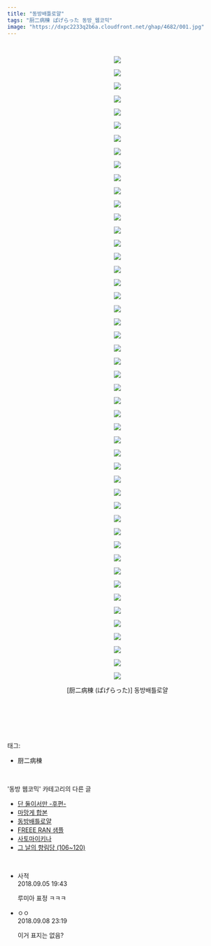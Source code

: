 ```yaml
---
title: "동방배틀로얄"
tags: "厨二病棟 ぱげらった 동방_웹코믹"
image: "https://dxpc2233q2b6a.cloudfront.net/ghap/4682/001.jpg"
---
```

<div class="article">
<p style="text-align: center; clear: none; float: none;"></p>
<p style="text-align: center; clear: none; float: none;"></p>
<p style="text-align: center; clear: none; float: none;"></p>
<p style="text-align: center; clear: none; float: none;"></p>
<p style="text-align: center; clear: none; float: none;"></p>
<p style="text-align: center; clear: none; float: none;"></p>
<p style="text-align: center; clear: none; float: none;"></p>
<p style="text-align: center; clear: none; float: none;"></p>
<p style="text-align: center; clear: none; float: none;"></p>
<p style="text-align: center; clear: none; float: none;"></p>
<p style="text-align: center; clear: none; float: none;"></p>
<p style="text-align: center; clear: none; float: none;"></p>
<p style="text-align: center; clear: none; float: none;"></p>
<p style="text-align: center; clear: none; float: none;"></p>
<p style="text-align: center; clear: none; float: none;"></p>
<p style="text-align: center; clear: none; float: none;"></p>
<p style="text-align: center; clear: none; float: none;"></p>
<p style="text-align: center; clear: none; float: none;"></p>
<p style="text-align: center; clear: none; float: none;"></p>
<p style="text-align: center; clear: none; float: none;"></p>
<p style="text-align: center; clear: none; float: none;"></p>
<p style="text-align: center; clear: none; float: none;"></p>
<p style="text-align: center; clear: none; float: none;"></p>
<p style="text-align: center; clear: none; float: none;"></p>
<p style="text-align: center; clear: none; float: none;"></p>
<p style="text-align: center; clear: none; float: none;"></p>
<p style="text-align: center; clear: none; float: none;"></p>
<p style="text-align: center; clear: none; float: none;"></p>
<p style="text-align: center; clear: none; float: none;"></p>
<p style="text-align: center; clear: none; float: none;"></p>
<p style="text-align: center; clear: none; float: none;"></p>
<p style="text-align: center; clear: none; float: none;"></p>
<p style="text-align: center; clear: none; float: none;"></p>
<p style="text-align: center; clear: none; float: none;"></p>
<p style="text-align: center; clear: none; float: none;"></p>
<p style="text-align: center; clear: none; float: none;"></p>
<p style="text-align: center; clear: none; float: none;"></p>
<p style="text-align: center; clear: none; float: none;"></p>
<p style="text-align: center; clear: none; float: none;"></p>
<p style="text-align: center; clear: none; float: none;"></p>
<p style="text-align: center; clear: none; float: none;"></p>
<p style="text-align: center; clear: none; float: none;"></p>
<p style="text-align: center; clear: none; float: none;"></p>
<p style="text-align: center; clear: none; float: none;"></p>
<p style="text-align: center; clear: none; float: none;"></p>
<p style="text-align: center; clear: none; float: none;"></p>
<p style="text-align: center; clear: none; float: none;"></p>
<p style="text-align: center; clear: none; float: none;"></p>
<p style="text-align: center; clear: none; float: none;"></p>
<p style="text-align: center; clear: none; float: none;"></p>
<p style="text-align: center; clear: none; float: none;"></p>
<p style="text-align: center; clear: none; float: none;"><br/></p>
<p style="text-align: center; clear: none; float: none;"><img src="{{ site.imgserver3 }}/ghap/4682/001.jpg"/></p>
<p style="text-align: center; clear: none; float: none;"><img src="{{ site.imgserver3 }}/ghap/4682/002.jpg"/></p>
<p style="text-align: center; clear: none; float: none;"><img src="{{ site.imgserver3 }}/ghap/4682/003.jpg"/></p>
<p style="text-align: center; clear: none; float: none;"><img src="{{ site.imgserver3 }}/ghap/4682/004.jpg"/></p>
<p style="text-align: center; clear: none; float: none;"><img src="{{ site.imgserver3 }}/ghap/4682/005.jpg"/></p>
<p style="text-align: center; clear: none; float: none;"><img src="{{ site.imgserver3 }}/ghap/4682/006.jpg"/></p>
<p style="text-align: center; clear: none; float: none;"><img src="{{ site.imgserver3 }}/ghap/4682/007.jpg"/></p>
<p style="text-align: center; clear: none; float: none;"><img src="{{ site.imgserver3 }}/ghap/4682/008.jpg"/></p>
<p style="text-align: center; clear: none; float: none;"><img src="{{ site.imgserver3 }}/ghap/4682/009.jpg"/></p>
<p style="text-align: center; clear: none; float: none;"><img src="{{ site.imgserver3 }}/ghap/4682/010.jpg"/></p>
<p style="text-align: center; clear: none; float: none;"><img src="{{ site.imgserver3 }}/ghap/4682/011.jpg"/></p>
<p style="text-align: center; clear: none; float: none;"><img src="{{ site.imgserver3 }}/ghap/4682/012.jpg"/></p>
<p style="text-align: center; clear: none; float: none;"><img src="{{ site.imgserver3 }}/ghap/4682/013.jpg"/></p>
<p style="text-align: center; clear: none; float: none;"><img src="{{ site.imgserver3 }}/ghap/4682/014.jpg"/></p>
<p style="text-align: center; clear: none; float: none;"><img src="{{ site.imgserver3 }}/ghap/4682/015.jpg"/></p>
<p style="text-align: center; clear: none; float: none;"><img src="{{ site.imgserver3 }}/ghap/4682/016.jpg"/></p>
<p style="text-align: center; clear: none; float: none;"><img src="{{ site.imgserver3 }}/ghap/4682/017.jpg"/></p>
<p style="text-align: center; clear: none; float: none;"><img src="{{ site.imgserver3 }}/ghap/4682/018.jpg"/></p>
<p style="text-align: center; clear: none; float: none;"><img src="{{ site.imgserver3 }}/ghap/4682/019.jpg"/></p>
<p style="text-align: center; clear: none; float: none;"><img src="{{ site.imgserver3 }}/ghap/4682/020.jpg"/></p>
<p style="text-align: center; clear: none; float: none;"><img src="{{ site.imgserver3 }}/ghap/4682/021.jpg"/></p>
<p style="text-align: center; clear: none; float: none;"><img src="{{ site.imgserver3 }}/ghap/4682/022.jpg"/></p>
<p style="text-align: center; clear: none; float: none;"><img src="{{ site.imgserver3 }}/ghap/4682/023.jpg"/></p>
<p style="text-align: center; clear: none; float: none;"><img src="{{ site.imgserver3 }}/ghap/4682/024.jpg"/></p>
<p style="text-align: center; clear: none; float: none;"><img src="{{ site.imgserver3 }}/ghap/4682/025.jpg"/></p>
<p style="text-align: center; clear: none; float: none;"><img src="{{ site.imgserver3 }}/ghap/4682/026.jpg"/></p>
<p style="text-align: center; clear: none; float: none;"><img src="{{ site.imgserver3 }}/ghap/4682/027.jpg"/></p>
<p style="text-align: center; clear: none; float: none;"><img src="{{ site.imgserver3 }}/ghap/4682/028.jpg"/></p>
<p style="text-align: center; clear: none; float: none;"><img src="{{ site.imgserver3 }}/ghap/4682/029.jpg"/></p>
<p style="text-align: center; clear: none; float: none;"><img src="{{ site.imgserver3 }}/ghap/4682/030.jpg"/></p>
<p style="text-align: center; clear: none; float: none;"><img src="{{ site.imgserver3 }}/ghap/4682/031.jpg"/></p>
<p style="text-align: center; clear: none; float: none;"><img src="{{ site.imgserver3 }}/ghap/4682/032.jpg"/></p>
<p style="text-align: center; clear: none; float: none;"><img src="{{ site.imgserver3 }}/ghap/4682/033.jpg"/></p>
<p style="text-align: center; clear: none; float: none;"><img src="{{ site.imgserver3 }}/ghap/4682/034.jpg"/></p>
<p style="text-align: center; clear: none; float: none;"><img src="{{ site.imgserver3 }}/ghap/4682/035.jpg"/></p>
<p style="text-align: center; clear: none; float: none;"><img src="{{ site.imgserver3 }}/ghap/4682/036.jpg"/></p>
<p style="text-align: center; clear: none; float: none;"><img src="{{ site.imgserver3 }}/ghap/4682/037.jpg"/></p>
<p style="text-align: center; clear: none; float: none;"><img src="{{ site.imgserver3 }}/ghap/4682/038.jpg"/></p>
<p style="text-align: center; clear: none; float: none;"><img src="{{ site.imgserver3 }}/ghap/4682/039.jpg"/></p>
<p style="text-align: center; clear: none; float: none;"><img src="{{ site.imgserver3 }}/ghap/4682/040.jpg"/></p>
<p style="text-align: center; clear: none; float: none;"><img src="{{ site.imgserver3 }}/ghap/4682/041.jpg"/></p>
<p style="text-align: center; clear: none; float: none;"><img src="{{ site.imgserver3 }}/ghap/4682/042.jpg"/></p>
<p style="text-align: center; clear: none; float: none;"><img src="{{ site.imgserver3 }}/ghap/4682/043.jpg"/></p>
<p style="text-align: center; clear: none; float: none;"><img src="{{ site.imgserver3 }}/ghap/4682/044.jpg"/></p>
<p style="text-align: center; clear: none; float: none;"><img src="{{ site.imgserver3 }}/ghap/4682/045.jpg"/></p>
<p style="text-align: center; clear: none; float: none;"><img src="{{ site.imgserver3 }}/ghap/4682/046.jpg"/></p>
<p style="text-align: center; clear: none; float: none;"><img src="{{ site.imgserver3 }}/ghap/4682/047.jpg"/></p>
<p style="text-align: center; clear: none; float: none;"><img src="{{ site.imgserver3 }}/ghap/4682/048.jpg"/></p>
<p style="text-align: center; clear: none; float: none;">[厨二病棟 (ぱげらった)] 동방배틀로얄</p>
<p style="text-align: center; clear: none; float: none;"><br/></p>
<p><br/></p>
</div><br/>
<div class="tagTrail">
<p>태그: </p>
<ul>
<li>厨二病棟</li>
</ul>
</div><br/>
<div class="another">
<p>'동방 웹코믹' 카테고리의 다른 글</p>
<ul>
<li><a href="/ghap_4690">단 둘이서만 -후편-</a></li>
<li><a href="/ghap_4689">마망게 합본</a></li>
<li><a href="/ghap_4682">동방배틀로얄</a></li>
<li><a href="/ghap_4678">FREEE RAN 샘플</a></li>
<li><a href="/ghap_4677">사토마이키나</a></li>
<li><a href="/ghap_4658">그 날의 향림당 (106~120)</a></li>
</ul>
</div><br/>
<div class="cb_module cb_fluid">
<div class="cb_wrt cb_profile">
<div class="comment">
<ul>
<li class="cb_thumb_off" id="comment15326695">
<div class="cb_comment_area">
<div class="cb_info_area">
<div class="cb_section">
<span class="cb_nick_name">사적</span>
</div>
<div class="cb_section">
<span class="cb_date">2018.09.05 19:43 </span>
</div>
</div>
<div class="cb_dsc_comment">
<p class="cb_dsc">
											루미아 표정 ㅋㅋㅋ
										</p>
</div>
</div></li>
<li class="cb_thumb_off" id="comment15328517">
<div class="cb_comment_area">
<div class="cb_info_area">
<div class="cb_section">
<span class="cb_nick_name">ㅇㅇ</span>
</div>
<div class="cb_section">
<span class="cb_date">2018.09.08 23:19 </span>
</div>
</div>
<div class="cb_dsc_comment">
<p class="cb_dsc">
											이거 표지는 없음?
										</p>
</div>
</div></li>
</ul>
</div>
</div><!-- commentList close -->
</div><br/>
